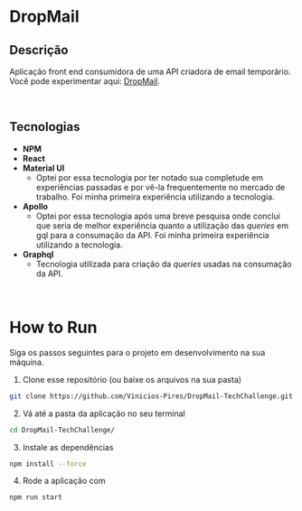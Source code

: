 # DropMail

## Descrição

Aplicação front end consumidora de uma API criadora de email temporário. Você pode experimentar aqui: [DropMail](drop-mail-tech-challenge.vercel.app).

<br>

## Tecnologias

-   **NPM**
-   **React**
-   **Material UI**
    -   Optei por essa tecnologia por ter notado sua completude em experiências passadas e por vê-la frequentemente no mercado de trabalho. Foi minha primeira experiência utilizando a tecnologia.
-   **Apollo**
    -   Optei por essa tecnologia após uma breve pesquisa onde conclui que seria de melhor experiência quanto a utilização das _queries_ em gql para a consumação da API. Foi minha primeira experiência utilizando a tecnologia.
-   **Graphql**
    -   Tecnologia utilizada para criação da _queries_ usadas na consumação da API.

<br>

# How to Run

Siga os passos seguintes para o projeto em desenvolvimento na sua máquina.

1. Clone esse repositório (ou baixe os arquivos na sua pasta)

```bash
git clone https://github.com/Vinicios-Pires/DropMail-TechChallenge.git
```

2. Vá até a pasta da aplicação no seu terminal

```bash
cd DropMail-TechChallenge/
```

3. Instale as dependências

```bash
npm install --force
```

4. Rode a aplicação com

```bash
npm run start
```
